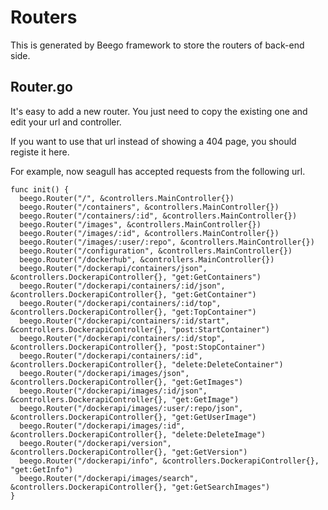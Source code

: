 
# Routers

This is generated by Beego framework to store the routers of back-end side.

## Router.go

It's easy to add a new router. You just need to copy the existing one and edit your url and controller.

If you want to use that url instead of showing a 404 page, you should registe it here.

For example, now seagull has accepted requests from the following url.

```
func init() {
  beego.Router("/", &controllers.MainController{})
  beego.Router("/containers", &controllers.MainController{})
  beego.Router("/containers/:id", &controllers.MainController{})
  beego.Router("/images", &controllers.MainController{})
  beego.Router("/images/:id", &controllers.MainController{})
  beego.Router("/images/:user/:repo", &controllers.MainController{})
  beego.Router("/configuration", &controllers.MainController{})
  beego.Router("/dockerhub", &controllers.MainController{})
  beego.Router("/dockerapi/containers/json", &controllers.DockerapiController{}, "get:GetContainers")
  beego.Router("/dockerapi/containers/:id/json", &controllers.DockerapiController{}, "get:GetContainer")
  beego.Router("/dockerapi/containers/:id/top", &controllers.DockerapiController{}, "get:TopContainer")
  beego.Router("/dockerapi/containers/:id/start", &controllers.DockerapiController{}, "post:StartContainer")
  beego.Router("/dockerapi/containers/:id/stop", &controllers.DockerapiController{}, "post:StopContainer")
  beego.Router("/dockerapi/containers/:id", &controllers.DockerapiController{}, "delete:DeleteContainer")
  beego.Router("/dockerapi/images/json", &controllers.DockerapiController{}, "get:GetImages")
  beego.Router("/dockerapi/images/:id/json", &controllers.DockerapiController{}, "get:GetImage")
  beego.Router("/dockerapi/images/:user/:repo/json", &controllers.DockerapiController{}, "get:GetUserImage")
  beego.Router("/dockerapi/images/:id", &controllers.DockerapiController{}, "delete:DeleteImage")
  beego.Router("/dockerapi/version", &controllers.DockerapiController{}, "get:GetVersion")
  beego.Router("/dockerapi/info", &controllers.DockerapiController{}, "get:GetInfo")
  beego.Router("/dockerapi/images/search", &controllers.DockerapiController{}, "get:GetSearchImages")
}
```
